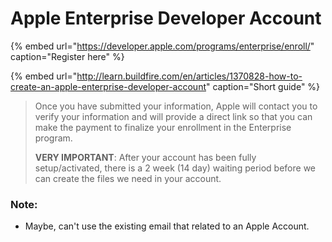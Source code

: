 # Apple Enterprise Developer Account

{% embed url="https://developer.apple.com/programs/enterprise/enroll/" caption="Register here" %}



{% embed url="http://learn.buildfire.com/en/articles/1370828-how-to-create-an-apple-enterprise-developer-account" caption="Short guide" %}

> Once you have submitted your information, Apple will contact you to verify your information and will provide a direct link so that you can make the payment to finalize your enrollment in the Enterprise program.
>
> **VERY IMPORTANT**: After your account has been fully setup/activated, there is a 2 week \(14 day\) waiting period before we can create the files we need in your account.

### Note: 

* Maybe, can't use the existing email that related to an Apple Account.

